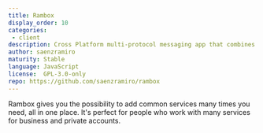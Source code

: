 ```yaml
---
title: Rambox
display_order: 10
categories:
 - client
description: Cross Platform multi-protocol messaging app that combines common web applications into one
author: saenzramiro
maturity: Stable
language: JavaScript
license:  GPL-3.0-only
repo: https://github.com/saenzramiro/rambox
---
```


Rambox gives you the possibility to add common services many times you need, all in one place. It's perfect for people who work with many services for business and private accounts.


